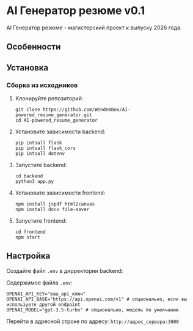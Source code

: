 # AI Генератор резюме v0.1
 AI Генератор резюме - магистерский проект к выпуску 2026 года.


## Особенности

## Установка
### Сборка из исходников

1. Клонируйте репозиторий:
   ```
   git clone https://github.com/WendemBox/AI-powered_resume_generator.git
   cd AI-powered_resume_generator
   ``` 

2. Установите зависимости backend:
   ```
   pip intsall flask
   pip intsall flask_cors
   pip intsall dotenv
   ```   

3. Запустите backend:
   ```
   cd backend
   python3 app.py
   ```

4. Установите зависимости frontend:
   ```
   npm install jspdf html2canvas
   npm install docx file-saver
   ```
   
5. Запустите frontend:
   ```
   cd frontend 
   npm start
   ```

## Настройка

Создайте файл `.env` в дирректории backend:

Содержимое файла `.env`:

```
OPENAI_API_KEY="ваш_api_ключ"
OPENAI_API_BASE="https://api.openai.com/v1" # опционально, если вы используете другой endpoint
OPENAI_MODEL="gpt-3.5-turbo" # опционально, модель по умолчанию
```

Перейти в адресной строке по адресу: ```http://адрес_сервера:3000```
